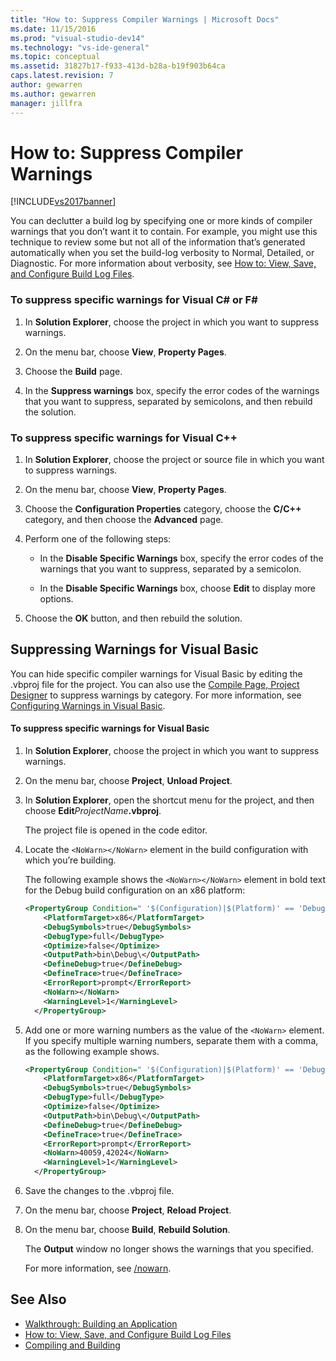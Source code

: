 ```yaml
---
title: "How to: Suppress Compiler Warnings | Microsoft Docs"
ms.date: 11/15/2016
ms.prod: "visual-studio-dev14"
ms.technology: "vs-ide-general"
ms.topic: conceptual
ms.assetid: 31827b17-f933-413d-b28a-b19f903b64ca
caps.latest.revision: 7
author: gewarren
ms.author: gewarren
manager: jillfra
---
```

# How to: Suppress Compiler Warnings

[!INCLUDE[vs2017banner](../includes/vs2017banner.md)]

You can declutter a build log by specifying one or more kinds of compiler warnings that you don’t want it to contain. For example, you might use this technique to review some but not all of the information that’s generated automatically when you set the build-log verbosity to Normal, Detailed, or Diagnostic. For more information about verbosity, see [How to: View, Save, and Configure Build Log Files](../ide/how-to-view-save-and-configure-build-log-files.md).

### To suppress specific warnings for Visual C# or F\#

1. In **Solution Explorer**, choose the project in which you want to suppress warnings.

2. On the menu bar, choose **View**, **Property Pages**.

3. Choose the **Build** page.

4. In the **Suppress warnings** box, specify the error codes of the warnings that you want to suppress, separated by semicolons, and then rebuild the solution.

### To suppress specific warnings for Visual C++

1. In **Solution Explorer**, choose the project or source file in which you want to suppress warnings.

2. On the menu bar, choose **View**, **Property Pages**.

3. Choose the **Configuration Properties** category, choose the **C/C++** category, and then choose the **Advanced** page.

4. Perform one of the following steps:

    - In the **Disable Specific Warnings** box, specify the error codes of the warnings that you want to suppress, separated by a semicolon.

    - In the **Disable Specific Warnings** box, choose **Edit** to display more options.

5. Choose the **OK** button, and then rebuild the solution.

## Suppressing Warnings for Visual Basic

You can hide specific compiler warnings for Visual Basic by editing the .vbproj file for the project. You can also use the [Compile Page, Project Designer](../ide/reference/compile-page-project-designer-visual-basic.md) to suppress warnings by category. For more information, see [Configuring Warnings in Visual Basic](../ide/configuring-warnings-in-visual-basic.md).

#### To suppress specific warnings for Visual Basic

1. In **Solution Explorer**, choose the project in which you want to suppress warnings.

2. On the menu bar, choose **Project**, **Unload Project**.

3. In **Solution Explorer**, open the shortcut menu for the project, and then choose **Edit**_ProjectName_**.vbproj**.

    The project file is opened in the code editor.

4. Locate the `<NoWarn></NoWarn>` element in the build configuration with which you’re building.

    The following example shows the `<NoWarn></NoWarn>` element in bold text for the Debug build configuration on an x86 platform:

   ```xml
   <PropertyGroup Condition=" '$(Configuration)|$(Platform)' == 'Debug|x86' ">
       <PlatformTarget>x86</PlatformTarget>
       <DebugSymbols>true</DebugSymbols>
       <DebugType>full</DebugType>
       <Optimize>false</Optimize>
       <OutputPath>bin\Debug\</OutputPath>
       <DefineDebug>true</DefineDebug>
       <DefineTrace>true</DefineTrace>
       <ErrorReport>prompt</ErrorReport>
       <NoWarn></NoWarn>
       <WarningLevel>1</WarningLevel>
     </PropertyGroup>
   ```

5. Add one or more warning numbers as the value of the `<NoWarn>` element. If you specify multiple warning numbers, separate them with a comma, as the following example shows.

   ```xml
   <PropertyGroup Condition=" '$(Configuration)|$(Platform)' == 'Debug|x86' ">
       <PlatformTarget>x86</PlatformTarget>
       <DebugSymbols>true</DebugSymbols>
       <DebugType>full</DebugType>
       <Optimize>false</Optimize>
       <OutputPath>bin\Debug\</OutputPath>
       <DefineDebug>true</DefineDebug>
       <DefineTrace>true</DefineTrace>
       <ErrorReport>prompt</ErrorReport>
       <NoWarn>40059,42024</NoWarn>
       <WarningLevel>1</WarningLevel>
     </PropertyGroup>
   ```

6. Save the changes to the .vbproj file.

7. On the menu bar, choose **Project**, **Reload Project**.

8. On the menu bar, choose **Build**, **Rebuild Solution**.

    The **Output** window no longer shows the warnings that you specified.

   For more information, see [/nowarn](http://msdn.microsoft.com/library/7ebf2106-0652-4fdc-bf60-70fc86465d83).

## See Also

- [Walkthrough: Building an Application](../ide/walkthrough-building-an-application.md)
- [How to: View, Save, and Configure Build Log Files](../ide/how-to-view-save-and-configure-build-log-files.md)
- [Compiling and Building](../ide/compiling-and-building-in-visual-studio.md)
